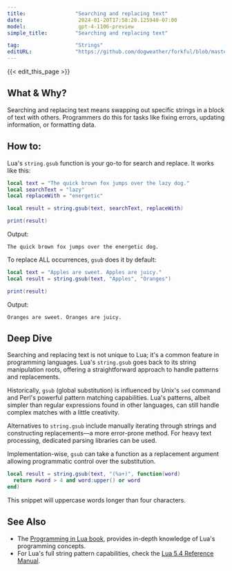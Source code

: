 ```yaml
---
title:                "Searching and replacing text"
date:                  2024-01-20T17:58:20.125940-07:00
model:                 gpt-4-1106-preview
simple_title:         "Searching and replacing text"

tag:                  "Strings"
editURL:              "https://github.com/dogweather/forkful/blob/master/content/en/lua/searching-and-replacing-text.md"
---
```


{{< edit_this_page >}}

## What & Why?
Searching and replacing text means swapping out specific strings in a block of text with others. Programmers do this for tasks like fixing errors, updating information, or formatting data.

## How to:
Lua's `string.gsub` function is your go-to for search and replace. It works like this:

```lua
local text = "The quick brown fox jumps over the lazy dog."
local searchText = "lazy"
local replaceWith = "energetic"

local result = string.gsub(text, searchText, replaceWith)

print(result)
```

Output:

```
The quick brown fox jumps over the energetic dog.
```

To replace ALL occurrences, `gsub` does it by default:

```lua
local text = "Apples are sweet. Apples are juicy."
local result = string.gsub(text, "Apples", "Oranges")

print(result)
```

Output:

```
Oranges are sweet. Oranges are juicy.
```

## Deep Dive
Searching and replacing text is not unique to Lua; it's a common feature in programming languages. Lua's `string.gsub` goes back to its string manipulation roots, offering a straightforward approach to handle patterns and replacements.

Historically, `gsub` (global substitution) is influenced by Unix's `sed` command and Perl's powerful pattern matching capabilities. Lua's patterns, albeit simpler than regular expressions found in other languages, can still handle complex matches with a little creativity.

Alternatives to `string.gsub` include manually iterating through strings and constructing replacements—a more error-prone method. For heavy text processing, dedicated parsing libraries can be used.

Implementation-wise, `gsub` can take a function as a replacement argument allowing programmatic control over the substitution.

```lua
local result = string.gsub(text, "(%a+)", function(word)
  return #word > 4 and word:upper() or word
end)
```

This snippet will uppercase words longer than four characters.

## See Also
- The [Programming in Lua book](https://www.lua.org/pil/), provides in-depth knowledge of Lua's programming concepts.
- For Lua's full string pattern capabilities, check the [Lua 5.4 Reference Manual](https://www.lua.org/manual/5.4/manual.html#6.4.1).
